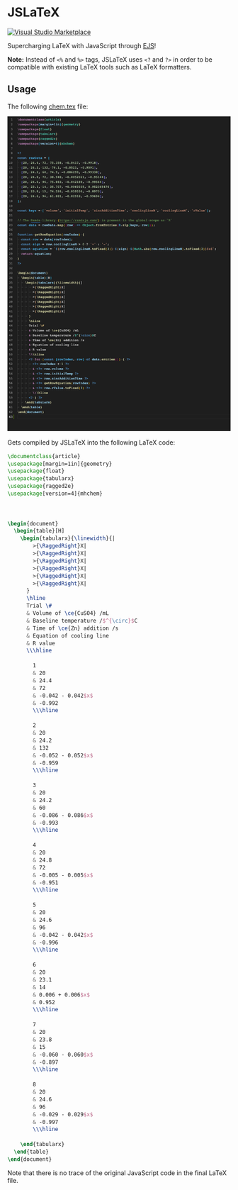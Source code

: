 # JSLaTeX

[![Visual&nbsp;Studio Marketplace](https://img.shields.io/visual-studio-marketplace/v/leonzalion.jslatex.svg?label=Visual%20Studio%20Marketplace)](https://marketplace.visualstudio.com/items?itemName=leonzalion.jslatex)

Supercharging LaTeX with JavaScript through [EJS](https://ejs.co)!

**Note:** Instead of `<%` and `%>` tags, JSLaTeX uses `<?` and `?>` in order to be compatible with existing LaTeX tools such as LaTeX formatters.

## Usage

The following [chem.tex](packages/compiler/test/fixtures/chem.tex) file:

![Chemistry LaTeX file example](assets/chem-latex.png)

Gets compiled by JSLaTeX into the following LaTeX code:

```latex
\documentclass{article}
\usepackage[margin=1in]{geometry}
\usepackage{float}
\usepackage{tabularx}
\usepackage{ragged2e}
\usepackage[version=4]{mhchem}



\begin{document}
  \begin{table}[H]
    \begin{tabularx}{\linewidth}{|
        >{\RaggedRight}X|
        >{\RaggedRight}X|
        >{\RaggedRight}X|
        >{\RaggedRight}X|
        >{\RaggedRight}X|
        >{\RaggedRight}X|
      }
      \hline
      Trial \#
      & Volume of \ce{CuSO4} /mL
      & Baseline temperature /$^{\circ}$C
      & Time of \ce{Zn} addition /s
      & Equation of cooling line
      & R value
      \\\hline

        1
        & 20
        & 24.4
        & 72
        & -0.042 - 0.042$x$
        & -0.992
        \\\hline

        2
        & 20
        & 24.2
        & 132
        & -0.052 - 0.052$x$
        & -0.959
        \\\hline

        3
        & 20
        & 24.2
        & 60
        & -0.086 - 0.086$x$
        & -0.993
        \\\hline

        4
        & 20
        & 24.8
        & 72
        & -0.005 - 0.005$x$
        & -0.951
        \\\hline

        5
        & 20
        & 24.6
        & 96
        & -0.042 - 0.042$x$
        & -0.996
        \\\hline

        6
        & 20
        & 23.1
        & 14
        & 0.006 + 0.006$x$
        & 0.952
        \\\hline

        7
        & 20
        & 23.8
        & 15
        & -0.060 - 0.060$x$
        & -0.897
        \\\hline

        8
        & 20
        & 24.6
        & 96
        & -0.029 - 0.029$x$
        & -0.997
        \\\hline

    \end{tabularx}
  \end{table}
\end{document}
```

Note that there is no trace of the original JavaScript code in the final LaTeX file.
